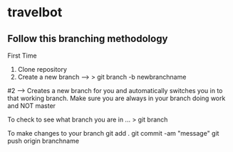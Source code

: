 # travelbot

## Follow this branching methodology

First Time 
1. Clone repository 
2. Create a new branch --> > git branch -b newbranchname 

#2 --> Creates a new branch for you and automatically switches you in to that working branch. Make sure you are always in your branch doing work and NOT master 

To check to see what branch you are in ... > git branch 

To make changes to your branch 
git add .
git commit -am "message"
git push origin branchname 



